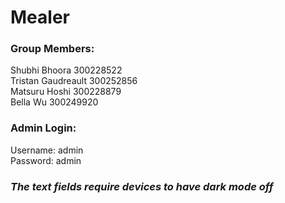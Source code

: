 # Mealer

### Group Members: 
Shubhi Bhoora 300228522
<br>Tristan Gaudreault 300252856
<br>Matsuru Hoshi 300228879
<br>Bella Wu 300249920

### Admin Login:
Username: admin
<br>Password: admin

### *The text fields require devices to have dark mode off*
